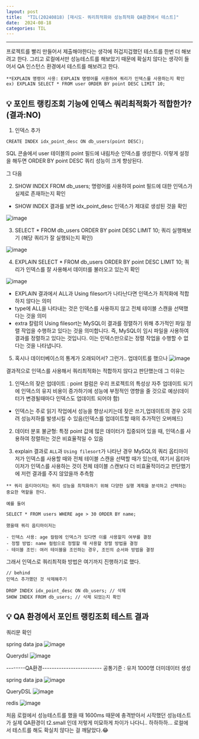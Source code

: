```yaml
---
layout: post
title:  "TIL(20240818) [재시도- 쿼리최적화와 성능최적화 QA환경에서 테스트]"
date:  2024-08-18
categories: TIL 
---
```


----------------------------------------------------------------------------

프로젝트를 빨리 만들어서 제출해야한다는 생각에 허겁지겁했던 테스트를 한번 더 해보려고 한다. 
그리고 로컬에서만 성능테스트를 해보았기 때문에 확실치 않다는 생각이 들어서 QA 인스턴스 환경에서 테스트를 해보려고 한다.

```
**EXPLAIN 명령어 사용: EXPLAIN 명령어를 사용하여 쿼리가 인덱스를 사용하는지 확인
ex) EXPLAIN SELECT * FROM user ORDER BY point DESC LIMIT 10;
```


## 💡 포인트 랭킹조회 기능에 인덱스 쿼리최적화가 적합한가? (결과:NO)

1. 인덱스 추가

```
CREATE INDEX idx_point_desc ON db_users(point DESC);
```

SQL 콘솔에서 user 테이블의 point 필드에 내림차순 인덱스를 생성한다. 이렇게 설정을 해두면 ORDER BY point DESC 쿼리 성능이 크게 향상된다.

그 다음 

2. SHOW INDEX FROM db_users; 명령어를 사용하여 point 필드에 대한 인덱스가 실제로 존재하는지 확인
- SHOW INDEX 결과를 보면 idx_point_desc 인덱스가 제대로 생성된 것을 확인

![image](https://github.com/user-attachments/assets/c02cbcd9-d095-47fa-97d0-31755d3091e7)


3. SELECT * FROM db_users ORDER BY point DESC LIMIT 10; 쿼리 실행해보기 (해당 쿼리가 잘 실행되는지 확인)

![image](https://github.com/user-attachments/assets/93564291-6eff-40d2-8a4f-39fe9d006cef)

4. EXPLAIN SELECT * FROM db_users ORDER BY point DESC LIMIT 10; 쿼리가 인덱스를 잘 사용해서 데이터를 불러오고 있는지 확인

![image](https://github.com/user-attachments/assets/c6a4bec6-ae96-496d-a3e1-663da8a73388)

- EXPLAIN 결과에서 ALL과 Using filesort가 나타난다면 인덱스가 최적화에 적합하지 않다는 의미
- type에 ALL을 나타내는 것은 인덱스를 사용하지 않고 전체 테이블 스캔을 선택했다는 것을 의미
- extra 칼럼의 Using filesort는 MySQL이 결과를 정렬하기 위해 추가적인 파일 정렬 작업을 수행하고 있다는 것을 의미합니다. 즉, MySQL이 임시 파일을 사용하여 결과를 정렬하고 있다는 것입니다. 이는 인덱스만으로는 정렬 작업을 수행할 수 없다는 것을 나타냅니다.

5. 혹시나 데이터베이스의 통계가 오래되어서? 그런가.. 업데이트를 했으나
![image](https://github.com/user-attachments/assets/06c726c7-d14d-4516-bca6-a0a2b7c87db9)

결과적으로 인덱스를 사용해서 쿼리최적화는 적합하지 않다고 판단했는데 그 이유는 

1. 인덱스의 잦은 업데이트 : point 컬럼은 우리 프로젝트의 특성상 자주 업데이트 되기에 인덱스의 유지 비용이 증가하기에 성능에 부정적인 영향을 줄 것으로 예상(데이터가 변경될때마다 인덱스도 업데이트 되어야 함)
- 인덱스는 주로 읽기 작업에서 성능을 향상시키는데 잦은 쓰기,업데이트의 경우 오히려 성능저하를 발생시킬 수 있음(인덱스를 업데이트할 때의 추가적인 오버헤드)

2. 데이터 분포 불균형: 특정 point 값에 많은 데이터가 집중되어 있을 때, 인덱스를 사용하여 정렬하는 것은 비효율적일 수 있음

3. explain 결과로 `ALL`과 `Using filesort`가 나타난 경우 
 MySQL의 쿼리 옵티마이저가 인덱스를 사용할 때와 전체 테이블 스캔을 선택할 때가 있는데, 여기서 옵티마이저가 인덱스를 사용하는 것이 전체 테이블 스캔보다 더 비효율적이라고 판단했기에 저런 결과를 주지 않았을까 추측함

```
** 쿼리 옵티마이저는 쿼리 성능을 최적화하기 위해 다양한 실행 계획을 분석하고 선택하는 중요한 역할을 한다. 

예를 들어 

SELECT * FROM users WHERE age > 30 ORDER BY name;

했을때 쿼리 옵티마이저는 

- 인덱스 사용: age 컬럼에 인덱스가 있다면 이를 사용할지 여부를 결정
- 정렬 방법: name 컬럼으로 정렬할 때 사용할 정렬 방법을 결정
- 테이블 조인: 여러 테이블을 조인하는 경우, 조인의 순서와 방법을 결정
```

그래서 인덱스로 쿼리최적화 방법은 여기까지 진행하기로 했다.

```
// behind
인덱스 추가했던 것 삭제해주기 

DROP INDEX idx_point_desc ON db_users; // 삭제
SHOW INDEX FROM db_users; // 삭제 되었는지 확인
```

## 💡 QA 환경에서 포인트 랭킹조회 테스트 결과

쿼리문 확인

spring data jpa
![image](https://github.com/user-attachments/assets/ccb1fe30-a66b-4261-9852-661a6af77795)

Querydsl
![image](https://github.com/user-attachments/assets/607929cc-5c8f-4eeb-b1c0-0820c54bd774)


--------QA환경-------------------------
공통기준 : 유저 1000명 더미데이터 생성

spring data jpa
![image](https://github.com/user-attachments/assets/aacd7f59-6ad2-4f68-b10c-93a578688ad7)

QueryDSL
![image](https://github.com/user-attachments/assets/53712429-809b-43ef-9a9d-e53ec096aa89)

redis
![image](https://github.com/user-attachments/assets/84776ed0-ea35-41a2-8646-123a0e2aab05)


처음 로컬에서 성능테스트를 했을 때 1600ms 때문에 충격받아서 시작했던 성능테스트가 실제 QA환경이 t2.small 인데
저렇게 미묘하게 차이가 나다니.. 하하하하...
로컬에서 테스트를 해도 확실치 않다는 걸 깨달았다.😂

